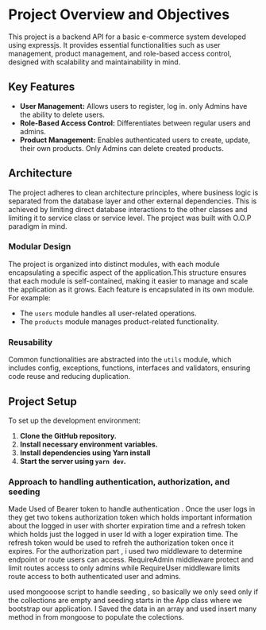 # Project Overview and Objectives

This project is a backend API for a basic e-commerce system developed using expressjs. It provides essential functionalities such as user management, product management, and role-based access control, designed with scalability and maintainability in mind.

## Key Features

- **User Management:** Allows users to register, log in. only Admins have the ability to delete users.
- **Role-Based Access Control:** Differentiates between regular users and admins.
- **Product Management:** Enables authenticated users to create, update, their own products. Only Admins can delete created products.

## Architecture

The project adheres to clean architecture principles, where business logic is separated from the database layer and other external dependencies. This is achieved by limiting direct database interactions to the other classes and limiting it to service class or service level. The project was built with O.O.P paradigm in mind. 

### Modular Design

The project is organized into distinct modules, with each module encapsulating a specific aspect of the application.This structure ensures that each module is self-contained, making it easier to manage and scale the application as it grows.
Each feature is encapsulated in its own module. For example:

- The `users` module handles all user-related operations.
- The `products` module manages product-related functionality.

### Reusability

Common functionalities are abstracted into the `utils` module, which includes config, exceptions, functions, interfaces and validators, ensuring code reuse and reducing duplication.

## Project Setup

To set up the development environment:

1. **Clone the GitHub repository.**
2. **Install necessary environment variables.**
3. **Install dependencies using Yarn install** 
4. **Start the server using `yarn dev`.**

### Approach to handling authentication, authorization, and seeding
Made Used of Bearer token to handle authentication . Once the user logs in they get two tokens authorization token which holds important information about the logged in user with shorter expiration time and a refresh token which holds just the logged in user Id with a loger expiration time. The refresh token would be used to refreh the authorization token once it expires. 
For the authorization part , i used two middleware to determine endpoint or route users can access. RequireAdmin middleware protect and limit routes access to only admins while RequireUser middleware limits route access to both authenticated user and admins.

used mongooose script to handle seeding , so basically we only seed only if the collections are empty and seeding starts in the App class where we bootstrap our application. I Saved the data in an array and used insert many method in from mongoose to populate the colections.